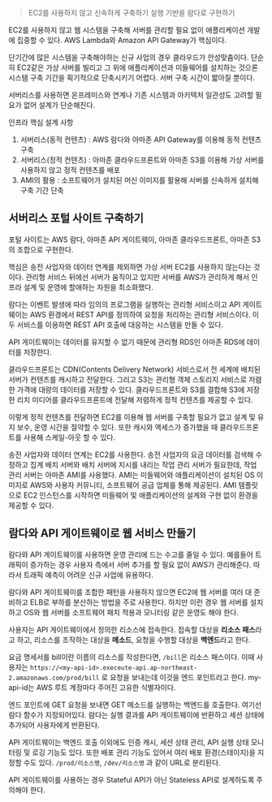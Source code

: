 > EC2를 사용하지 않고 신속하게 구축하기
> 실행 기반을 람다로 구현하기



EC2를 사용하지 않고 웹 시스템을 구축해 서버를 관리할 필요 없이 애플리케이션 개발에 집중할 수 있다. AWS Lambda와 Amazon API Gateway가 핵심이다.

단기간에 많은 시스템을 구축해야하는 신규 사업의 경우 클라우드가 안성맞춤이다. 단순히 EC2같은 가상 서버를 빌리고 그 위에 애플리케이션과 미들웨어를 설치하는 것으론 시스템 구축 기간을 획기적으로 단축시키기 어렵다. 서버 구축 시간이 짧아질 뿐이다.

서버리스를 사용하면 온프레미스와 연계나 기존 시스템과 아키텍처 일관성도 고려할 필요가 없어 설계가 단순해진다.

인프라 핵심 설계 사항

1. 서버리스(동적 컨텐츠) : AWS 람다와 아마존 API Gateway를 이용해 동적 컨텐츠 구축
2. 서버리스(정적 컨텐츠) : 아마존 클라우드프론트와 아마존 S3를 이용해 가상 서버를 사용하지 않고 정적 컨텐츠를 배포
3. AMI의 활용 : 소프트웨어가 설치된 머신 이미지를 활용해 서버를 신속하게 설치해 구축 기간 단축



## 서버리스 포털 사이트 구축하기

포털 사이트는 AWS 람다, 아마존 API 게이트웨이, 아마존 클라우드프론트, 아마존 S3의 조합으로 구현한다.

핵심은 송전 사업자와 데이터 연계를 제외하면 가상 서버 EC2를 사용하지 않는다는 것이다. 관리형 서비스 뒤에선 서버가 움직이고 있지만 서버를 AWS가 관리하게 해서 인프라 설계 및 운영에 할애하는 자원을 최소화했다.

람다는 이벤트 발생에 따라 임의의 프로그램을 실행하는 관리형 서비스이고 API 게이트웨이는 AWS 환경에서 REST API를 정의하여 요청을 처리하는 관리형 서비스이다. 이 두 서비스를 이용하면 REST API 호출에 대응하는 시스템을 만들 수 있다.

API 게이트웨이는 데이터를 유지할 수 없기 때문에 관리형 RDS인 아마존 RDS에 데이터를 저장한다.

클라우드프론트는 CDN(Contents Delivery Network) 서비스로서 전 세계에 배치된 서버가 컨텐츠를 캐시하고 전달한다. 그리고 S3는 관리형 객체 스토리지 서비스로 저렴한 가격에 대량의 데이터를 저장할 수 있다. 클라우드프론트와 S3를 결합해 S3에 저장한 리치 미디어를 클라우드프론트에 전달해 저렴하게 정적 컨텐츠를 제공할 수 있다.

이렇게 정적 컨텐츠를 전달하면 EC2를 이용해 웹 서버를 구축할 필요가 없고 설계 및 유지 보수, 운영 시간을 절약할 수 있다. 또한 캐시와 액세스가 증가했을 때 클라우드프론트를 사용해 스케일-아웃 할 수 있다.

송전 사업자와 데이터 연계는 EC2를 사용한다. 송전 사업자의 요금 데이터를 검색해 수정하고 집계 배치 서버와 배치 서버에 지시를 내리는 작업 관리 서버가 필요한데, 작업 관리 서버는 아마존 AMI를 사용했다. AMI는 미들웨어와 애플리케이션이 설치된 OS 이미지로 AWS와 사용자 커뮤니티, 소프트웨어 공급 업체를 통해 제공된다. AMI 템플릿으로 EC2 인스턴스를 시작하면 미들웨어 및 애플리케이션의 설계와 구현 없이 환경을 제공할 수 있다.



## 람다와 API 게이트웨이로 웹 서비스 만들기

람다와 API 게이트웨이를 사용하면 운영 관리에 드는 수고를 줄일 수 있다. 예를들어 트래픽이 증가하는 경우 사용자 측에서 서버 추가를 할 필요 없이 AWS가 관리해준다. 따라서 트래픽 예측이 어려운 신규 사업에 유용하다.

람다와 API 게이트웨이를 조합한 패턴을 사용하지 않으면 EC2에 웹 서버를 여러 대 준비하고 ELB로 부하를 분산하는 방법을 주로 사용한다. 하지만 이런 경우 웹 서버를 설치하고 OS와 웹 서버를 소프트웨어 패치 적용과 모니터링 같은 운영도 해야 한다.

사용자는 API 게이트웨이에서 정의한 리소스에 접속한다. 접속할 대상을 **리소스 패스**라고 하고, 리소스를 조작하는 대상을 **메소드**, 요청을 수행할 대상을 **백엔드**라고 한다.

요금 명세서를 bill이란 이름의 리소스를 작성한다면, `/bill`은 리소스 패스이다. 이때 사용자는 `https://<my-api-id>.execeute-api.ap-northeast-2.amazonaws.com/prod/bill`  로 요청을 보내는데 이것을 엔드 포인트라고 한다. my-api-id는 AWS 루트 계정마다 주어진 고유한 식별자이다.

엔드 포인트에 GET 요청을 보내면 GET 메소드를 실행하는 백엔드를 호출한다. 여기선 람다 함수가 지정되어있다. 람다는 실행 결과를 API 게이트웨이에 반환하고 세션 상태에 추가되어 사용자에게 반환된다.

API 게이트웨이는 백엔드 호출 이외에도 인증 캐시, 세션 상태 관리, API 실행 상태 모니터링 및 로깅 기능도 있다. 또한 배포 관리 기능도 있어서 여러 배포 환경(스테이지)을 지정할 수도 있다. `/prod/리소스명`, `/dev/리소스명` 과 같이 URL로 분리된다.

API 게이트웨이를 사용하는 경우 Stateful API가 아닌 Stateless API로 설계하도록 주의해야 한다.